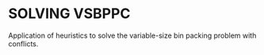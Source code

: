 <h1>SOLVING VSBPPC</h1>

Application of heuristics to solve the variable-size bin packing problem with conflicts.
